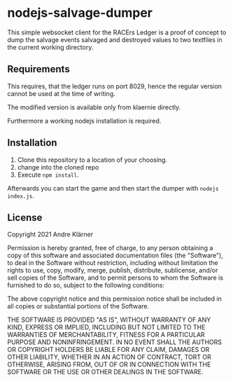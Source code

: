 # nodejs-salvage-dumper

This simple websocket client for the RACErs Ledger is a proof of concept to dump the salvage events salvaged and destroyed values to two textfiles in the current working directory.

## Requirements

This requires, that the ledger runs on port 8029, hence the regular version cannot be used at the time of writing.

The modified version is available only from klaernie directly.

Furthermore a working nodejs installation is required.

## Installation

1. Clone this repository to a location of your choosing.
2. change into the cloned repo
3. Execute `npm install`.

Afterwards you can start the game and then start the dumper with `nodejs index.js`.


## License
Copyright 2021 Andre Klärner

Permission is hereby granted, free of charge, to any person obtaining a copy of this software and associated documentation files (the "Software"), to deal in the Software without restriction, including without limitation the rights to use, copy, modify, merge, publish, distribute, sublicense, and/or sell copies of the Software, and to permit persons to whom the Software is furnished to do so, subject to the following conditions:

The above copyright notice and this permission notice shall be included in all copies or substantial portions of the Software.

THE SOFTWARE IS PROVIDED "AS IS", WITHOUT WARRANTY OF ANY KIND, EXPRESS OR IMPLIED, INCLUDING BUT NOT LIMITED TO THE WARRANTIES OF MERCHANTABILITY, FITNESS FOR A PARTICULAR PURPOSE AND NONINFRINGEMENT. IN NO EVENT SHALL THE AUTHORS OR COPYRIGHT HOLDERS BE LIABLE FOR ANY CLAIM, DAMAGES OR OTHER LIABILITY, WHETHER IN AN ACTION OF CONTRACT, TORT OR OTHERWISE, ARISING FROM, OUT OF OR IN CONNECTION WITH THE SOFTWARE OR THE USE OR OTHER DEALINGS IN THE SOFTWARE.


